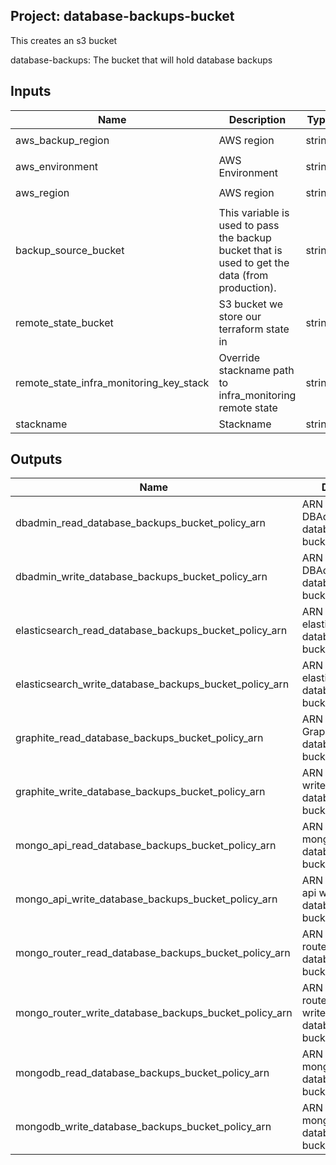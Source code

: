 ## Project: database-backups-bucket

This creates an s3 bucket

database-backups: The bucket that will hold database backups



## Inputs

| Name | Description | Type | Default | Required |
|------|-------------|:----:|:-----:|:-----:|
| aws_backup_region | AWS region | string | `eu-west-2` | no |
| aws_environment | AWS Environment | string | - | yes |
| aws_region | AWS region | string | `eu-west-1` | no |
| backup_source_bucket | This variable is used to pass the backup bucket that is used to get the data (from production). | string | `` | no |
| remote_state_bucket | S3 bucket we store our terraform state in | string | - | yes |
| remote_state_infra_monitoring_key_stack | Override stackname path to infra_monitoring remote state | string | `` | no |
| stackname | Stackname | string | - | yes |

## Outputs

| Name | Description |
|------|-------------|
| dbadmin_read_database_backups_bucket_policy_arn | ARN of the read DBAdmin database_backups-bucket policy |
| dbadmin_write_database_backups_bucket_policy_arn | ARN of the DBAdmin write database_backups-bucket policy |
| elasticsearch_read_database_backups_bucket_policy_arn | ARN of the read elasticsearch database_backups-bucket policy |
| elasticsearch_write_database_backups_bucket_policy_arn | ARN of the elasticsearch write database_backups-bucket policy |
| graphite_read_database_backups_bucket_policy_arn | ARN of the read Graphite database_backups-bucket policy |
| graphite_write_database_backups_bucket_policy_arn | ARN of the Graphite write database_backups-bucket policy |
| mongo_api_read_database_backups_bucket_policy_arn | ARN of the read mongo-api database_backups-bucket policy |
| mongo_api_write_database_backups_bucket_policy_arn | ARN of the mongo-api write database_backups-bucket policy |
| mongo_router_read_database_backups_bucket_policy_arn | ARN of the read router_backend database_backups-bucket policy |
| mongo_router_write_database_backups_bucket_policy_arn | ARN of the router_backend write database_backups-bucket policy |
| mongodb_read_database_backups_bucket_policy_arn | ARN of the read mongodb database_backups-bucket policy |
| mongodb_write_database_backups_bucket_policy_arn | ARN of the mongodb write database_backups-bucket policy |

